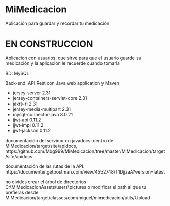 # MiMedicacion
Aplicación para guardar y recordar tu medicación
# EN CONSTRUCCION

Aplicacion con usuarios, que sirve para que el usuario guarde su medicación y la aplicación le recuerde cuando tomarla

BD: MySQL

Back-end: API Rest con Java web application y Maven
<ul>
  <li>jersey-server 2.31</li>
  <li>jersey-containers-servlet-core 2.31</li>
  <li>jaxrs-ri 2.31</li>
  <li>jersey-media-multipart 2.31</li>
  <li>mysql-connector-java 8.0.21</li>
  <li>jjwt-api 0.11.2</li>
  <li>jjwt-impl 0.11.2</li>
  <li>jjwt-jackson 0.11.2</li>
</ul>

<p>documentación del servidor en javadocs: dentro de MiMedicacion/target/site/apidocs, https://github.com/Mbg999/MiMedicacion/tree/master/MiMedicacion/target/site/apidocs</p>
<p>documentación de las rutas de la API: https://documenter.getpostman.com/view/4552748/T1DjjzaA?version=latest</p>

<p>no olvides crear el árbol de directorios C:\MiMedicacionAssets\users\pictures o modificar el path al que tu prefieras desde MiMedicacion/target/classes/com/miguel/mimedicacion/utils/Upload</p>
